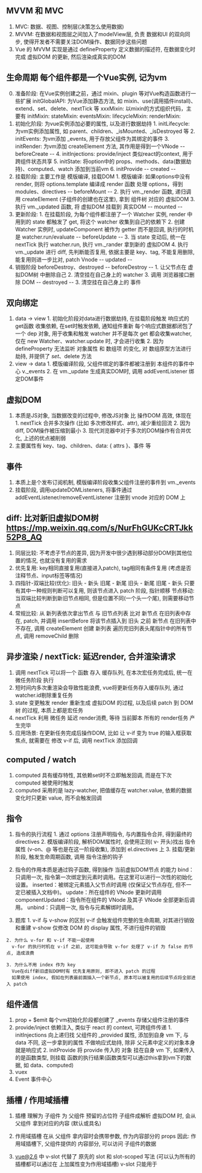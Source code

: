 ## MVVM 和 MVC
  1. MVC: 数据、视图、控制层(决策怎么使用数据)
  2. MVVM: 在数据和视图层之间加入了modelView层, 负责 数据和UI 的双向同步, 使得开发者不需要关注DOM操作、数据同步这些问题
  3. Vue 的 MVVM 实现是通过 defineProperty 定义数据的描述符, 在数据变化时完成 虚拟DOM 的更新, 然后渲染成真实的DOM

## 生命周期 每个组件都是一个Vue实例, 记为vm
  0. 准备阶段: 在Vue实例创建之前，通过 mixin、plugin 等对Vue构造函数进行一些扩展
    initGlobalAPI: 为Vue添加静态方法, 如 mixin、use(调用插件install)、extend、set、delete、nextTick 等
    xxxMixin: 以mixin的方式组织代码，主要有 
      initMixin: 
      stateMixin: 
      eventsMixin: 
      lifecycleMixin: 
      renderMixin: 
  1. 初始化阶段: 为vue实例添加必要的属性, 以及进行数据劫持
    1. initLifecycle: 为vm实例添加属性, 如 parent、children、_isMounted、_isDestroyed 等
    2. initEvents: 为vm添加 _events, 用于存放父组件为其绑定的事件
    3. initRender: 为vm添加 createElement 方法, 其作用是得到一个VNode
    -- beforeCreate --
    4. initInjections: provide/inject 类似react的context, 用于跨组件状态共享
    5. initState: 将option中的 props、methods、data(数据劫持)、computed、watch 添加到当前vm
    6. initProvide
    -- created --
  2. 挂载阶段: 主要工作是 模版编译, 挂载DOM
    1. 模版编译: 如果options中没有render, 则将 options.template 编译成 render 函数
      处理 options，得到 modules、directives
    -- beforeMount --
    2. 执行 vm._render 函数, 递归调用 createElement (子组件的创建也在这里), 拿到 组件树 对应的 虚拟DOM
    3. 执行 vm._updated 函数, 将 虚拟DOM 挂载到 真实DOM
    -- mounted --
  3. 更新阶段: 
    1. 在挂载阶段, 为每个组件都注册了一个 Watcher 实例, render 中用到的 state 都触发了 get, 将这个 watcher 收集到自己的依赖下
    2. 创建 Watcher 实例时, updateComponent 被作为 getter 而不是回调, 执行的时机是 watcher.run/evaluate
    -- beforeUpdate --
    3. 当 state 变动后, 统一在 nextTick 执行 watcher.run, 执行 vm._rander 拿到新的 虚拟DOM
    4. 执行 vm._update 进行 diff, 先判断能否复用, 依据主要是 key、tag, 不能复用删除, 能复用则进一步比对, patch Vnode 
    -- updated -- 
  4. 销毁阶段 beforeDestroy、destroyed
    -- beforeDestroy --
    1. 让父节点在 虚拟DOM树 中删除自己
    2. 清空挂在自己身上的 watcher
    3. 调用 浏览器接口删除 DOM
    -- destroyed -- 
    3. 清空挂在自己身上的 事件

## 双向绑定
  1. data -> view
    1. 初始化阶段对data进行数据劫持, 在挂载阶段触发 响应式的get函数 收集依赖, 在set时触发依赖, 通知组件重新
      每个响应式数据都闭包了一个 dep 对象, 用于收集和触发 watcher
      并不是每次 get 都会收集watcher, 仅在 new Watcher、watcher.update 时, 才会进行收集
    2. 因为 defineProperty 无法监听 对象属性 和 数组项 的变化, 对 数组原型方法进行劫持, 并提供了 $set、$delete 方法
  2. view -> data
    1. 模版编译阶段, 父组件绑定的事件都被注册到 本组件的事件中心 v._events
    2. 在 vm._update 生成真实DOM时, 调用 addEventListener 绑定DOM事件

## 虚拟DOM
  1. 本质是JS对象, 当数据改变的过程中, 修改JS对象 比 操作DOM 高效, 体现在
    1. nextTick 合并多次操作 (比如 多次修改样式、attr), 减少重绘回流
    2. 因为 diff, DOM操作被压缩到最小
    3. 现代浏览器中对于多次的DOM操作有合并优化, 上述的优点被削弱
  2. 主要属性有 key、tag、children、data: { attrs }、事件 等

## 事件
  1. 本质上是个发布订阅机制, 模版编译阶段收集父组件注册的事件到 vm._events
  2. 挂载阶段, 调用updateDOMListeners, 将事件通过 addEventListener/removeEventListener 注册到 vnode 对应的 DOM 上

## diff: 比对新旧虚拟DOM树 https://mp.weixin.qq.com/s/NurFhGUKcCRTJkk52P8_AQ
  1. 同层比较: 不考虑子节点的差异, 因为开发中很少遇到移动部分DOM到其他位置的情况, 也就没有复用的需求
  2. 优先复用: key相同直接复用(直接进入patch), tag相同有条件复用 (考虑是否注释节点、input标签等情况)
  3. 四指针-双端比较(优化): 
    旧头 - 新头
    旧尾 - 新尾
    旧头 - 新尾
    旧尾 - 新头
    只要有其中一种规则判断可以复用, 则该节点进入 patch 阶段, 指针顺移
    节点移动: 当双端比较判断到新旧节点相同, 但是位置不同(一个头一个尾), 则需要移动节点
  4. 常规比较: 从 新列表依次拿出节点 与 旧节点列表 比对
    新节点 在旧列表中存在, patch, 并调用 insertBefore 将该节点插入到 旧头 之前
    新节点 在旧列表中不存在, 调用 createElement 创建
    新列表 遍历完旧列表头尾指针中的所有节点, 调用 removeChild 删除

## 异步渲染 / nextTick: 延迟render, 合并渲染请求
  1. 调用 nextTick 可以将一个 函数 存入 缓存队列, 在本次宏任务完成后, 统一在 微任务阶段 执行
  2. 短时间内多次重渲染会导致性能浪费, vue将更新任务存入缓存队列, 通过watcher.id剔除重复任务
  3. state 变更触发 render 重新生成 虚拟DOM 的过程, 以及后续 patch 到 DOM树 的过程, 本质上都是宏任务
  4. nextTick 利用 微任务 延迟 render消费, 等待 当前脚本 所有的 render任务 产生完毕
  5. 应用场景: 在更新任务完成后操作DOM, 比如 让 v-if 变为 true 的输入框获取焦点, 就需要在 修改 v-if 后, 调用 nextTick 添加回调

## computed / watch
  1. computed 具有缓存特性, 其依赖set时不立即触发回调, 而是在下次 computed 被使用时触发
  2. computed 采用的是 lazy-watcher, 把值缓存在 watcher.value, 依赖的数据变化时只更新 value, 而不会触发回调

## 指令
  1. 指令的执行流程
    1. 通过 options 注册声明指令, 与内置指令合并, 得到最终的 directives
    2. 模版编译阶段, 解析DOM属性时, 会使用正则( v- 开头)找出 指令属性 (v-on、@ 等也是在这一阶段收集), 添加到 el.directives 上
    3. 挂载/更新阶段, 触发生命周期函数, 调用 指令注册的钩子

  2. 指令的作用本质是通过钩子函数, 得到操作 当前虚拟DOM节点 的能力
    bind：只调用一次, 指令第一次绑定到元素时调用。在这里可以进行一次性的初始化设置。
    inserted：被绑定元素插入父节点时调用 (仅保证父节点存在, 但不一定已被插入文档中)。
    update：所在组件的 VNode 更新时调用
    componentUpdated：指令所在组件的 VNode 及其子 VNode 全部更新后调用。
    unbind：只调用一次, 指令与元素解绑时调用。
  
  3. 题库
    1. v-if 与 v-show 的区别
      v-if 会触发组件完整的生命周期, 对其进行销毁和重建
      v-show 仅修改 DOM 的 display 属性, 不进行组件的销毁

    2. 为什么 v-for 和 v-if 不能一起使用
      v-for 的执行时机在 v-if 之前, 这可能会导致 v-for 处理了 v-if 为 false 的节点, 造成浪费

    3. 为什么不用 index 作为 key
      Vue在diff新旧虚拟DOM时有 优先复用原则, 即不进入 patch 的过程
      如果使用 index, 假如在列表最前面插入一个新节点, 原本可以被复用的后续节点将全部进入 patch

## 组件通信
  1. prop + $emit
    每个vm初始化阶段都创建了 _events 存储父组件注册的事件
  2. provide/inject 依赖注入, 类似于 react 的 context, 可跨组件传递
    1. initInjections
      向上递归找 父组件的 _provided 属性, 添加到自身 vm 下, 与 data 不同, 这一步拿到的属性 不做响应式劫持, 除非 父元素中定义的对象本身就是响应式
    2. initProvide
      将 provide 传入的 对象 挂在自身 vm 下, 如果传入的是函数类型, 则挂载 函数的执行结果(函数类型可以通过this拿到vm下的数据, 如 data、computed)
  3. vuex
  4. Event 事件中心

## 插槽 / 作用域插槽
  1. 插槽 理解为 子组件 为 父组件 预留的占位符
    子组件成解析 虚拟DOM 时, 会从 父组件 拿到对应的内容 (默认或具名)

  2. 作用域插槽 在从 父组件 拿内容时会携带参数, 作为内容部分的 props
    因此: 作用域插槽下, 父组件提供的 内容部分, 可以访问 子组件的数据

  3. vue@2.6 中 v-slot 代替了 原先的 slot 和 slot-scoped 写法 (可以认为所有的插槽都可以通过在 <slot /> 上加属性变为作用域插槽)
    v-slot 只能用于 <template>, 除非 只有默认插槽  

## createElement(tag, [ data(Object), children(String|Array) ]) 函数

## keep-alive https://segmentfault.com/a/1190000011978825
  keep-alive 是一类特殊的抽象组件, 用于保持不活跃组件的状态, 减少组件的销毁重建带来的不必要的 render
  其将 组件实例 缓存在自身 cache 字段中, 在 render 时基于传入 include 和 exclude 属性判断是否在返回的 vNode 中带上缓存的 组件实例

## 异步加载组件
  配合webpack的代码分割, 在组件定义传入回调的时候传入一个promise, 并利用require/import告知webpack需要进行代码分割
  以下几种方式都可以
    Vue.component('async-webpack-example', (resolve) => { require(['./my-async-component'], resolve) })
    Vue.component('async-webpack-example', () => import('./my-async-component'))
    new Vue({
      components: {
        'my-component': () => import('./my-async-component')
      }
    })

## Vue.mixin
  代码按逻辑组合的方式, 本质上是根据 merge 规则, 将多个对象合并成一个大对象

## 异常处理 https://mp.weixin.qq.com/s/hgD3nOwLAh2fiEO2HWcqIA
  Vue.config.errorHandler: 全局错误处理
    会被放在 errorCaptured 调用队列的顶层
  errorCaptured 钩子: 冒泡 的组件错误处理
    生命周期函数:
      callHook 触发钩子函数时，会用 try/catch 对函数进行包装，捕获同步函数的异常
      如果是函数返回值是 promise，还会调用 promise.catch 进行捕获
      捕获到异常后，逐级访问 $parent 拿到祖先组件的 errorCaptured 钩子，直到其中有钩子返回 false，或到根组件
    事件函数
      与生命周期函数类似，事件函数也会被调用同样的方法进行包装
      区别在于【事件函数的包装时机】是在 将 vnode 上的 on 属性绑定为 DOM事件时

## Vue3 新特性
  1. Proxy 重写数据劫持
  2. composition Api: 类似于 hooks, 提供了新的逻辑组合方式, 取代 mixin
  3. 编译阶段进行静态标记, 不参与diff
  4. 引入 ts 取代之前的 flow
  5. 自定义渲染, fragment, teleport, suspense

## vue-router https://mp.weixin.qq.com/s/h6rKfXINQKB0499ZK5beTQ
  1. html history 对象: 以栈维护访问过的页面
    1. api 列表
      1. back() 后退  /  forward() 前进  /  go(step) 前进/后退 step 个页面
      2. pushState(state, title, url)  /  replaceState(state, title, url)
        分别在 栈顶 添加/替换 一条记录
        两者都不能改变域名, 仅修改域名后的路径, 即 location.pathname
    2. 真实的访问记录
      对于用户真实访问过的页面, back/forward/go(step) 可以跳转到对应页面并重新加载
    3. 手动添加的的访问记录
      对于 pushState 手动添加的记录, back/forward/go(step) 不会改变当前页面, 仅改变 url
    4. popstate 事件
      不管记录来源是真实的, 还是手动的, 都会触发
  2. hash 属性: 用于指导浏览器滚动到对应位置, 对服务端无效, 其改变不会刷新页面

  3. 路由传参

  4. 路由懒加载

## 题库
  - 简述 MVVM

  - 响应式原理

  - 双向绑定原理

  - 异步渲染 / nextTick

  - vue 组件的生命周期

  - 父子组件生命周期的调用顺序
    父 created -> 子 created -> 子 monuted -> 父 mounted
    父 created async 修饰后: 
    父 created 未执行完 -> 子 created -> 子 monuted -> 父 created -> 父 mounted
    可能会导致 子组件取不到父组件的值 https://www.jianshu.com/p/7a56fca39591

  - computed / watch 的特定和实现原理

  - vue 的事件绑定原理

  - 为什么data是函数
    组件被定义时可以视为一个类, 可能用于创建多个实例, 所有的实例 data 会挂在组件原型属性 $data 下, 若直接传入对象(引用类型)会导致组件之间的相互覆盖, 用函数可以保证传入的是一个新的对象
    
  - 为什么传统diff要 O(n^3), vue的diff是 O(n)
    O(n^3) = 判断相等(遍历新树n * 遍历旧树n) * 移动位置n
    vue 同层比较, 边判断边移动, 理想情况下 O(n), 坏的情况下 O(n^2)
